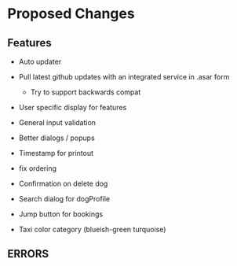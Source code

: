 # Proposed Changes  

## Features  

- Auto updater  
- Pull latest github updates with an integrated service in .asar form  
  - Try to support backwards compat  

- User specific display for features  

- General input validation  
- Better dialogs / popups  

- Timestamp for printout  

- fix ordering  

- Confirmation on delete dog  

- Search dialog for dogProfile  
- Jump button for bookings  
- Taxi color category (blueish-green turquoise)  

## ERRORS  
